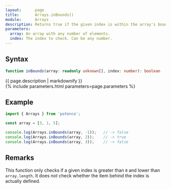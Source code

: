 ```yaml
---
layout:      page
title:       Arrays.inBounds()
module:      Arrays
description: Returns true if the given index is within the array's bounds.
parameters:
  array: An array with any number of elements.
  index: The index to check. Can be any number.
---
```

## Syntax

```ts
function inBounds(array: readonly unknown[], index: number): boolean
```

<div class="description">{{ page.description | markdownify }}</div>
{% include parameters.html parameters=page.parameters %}

## Example

```ts
import { Arrays } from 'potence';

const array = [3, 1, 5];

console.log(Arrays.inBounds(array, -1));   // -> false
console.log(Arrays.inBounds(array, 2));    // -> true
console.log(Arrays.inBounds(array, 3));    // -> false
```

## Remarks

This function only checks if a given index is greater than `0` and lower than
`array.length`. It does *not* check whether the item behind the index is
actually defined.
